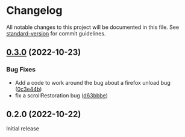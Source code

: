 # Changelog

All notable changes to this project will be documented in this file. See [standard-version](https://github.com/conventional-changelog/standard-version) for commit guidelines.

## [0.3.0](https://github.com/hidekatsu-izuno/next-history-state/compare/v0.2.0...v0.3.0) (2022-10-23)


### Bug Fixes

* Add a code to work around the bug about a firefox unload bug ([0c3e44b](https://github.com/hidekatsu-izuno/next-history-state/commit/0c3e44b9386656b2fc284632784e6738c4a63c64))
* fix a scrollRestoration bug ([d63bbbe](https://github.com/hidekatsu-izuno/next-history-state/commit/d63bbbe1623b45a1b86651ccf8bd714f82def756))

## 0.2.0 (2022-10-22)

Initial release
